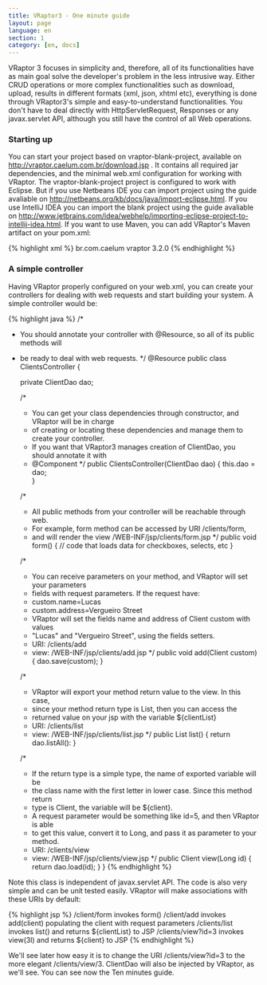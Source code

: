 ```yaml
---
title: VRaptor3 - One minute guide
layout: page
language: en
section: 1
category: [en, docs]
---
```


VRaptor 3 focuses in simplicity and, therefore, all of its functionalities have as main goal solve the developer's problem in the less intrusive way.
Either CRUD operations or more complex functionalities such as download, upload, results in different formats (xml, json, xhtml etc), everything is done through VRaptor3's simple and easy-to-understand functionalities. You don't have to deal directly with HttpServletRequest, Responses or any javax.servlet API, although you still have the control of all Web operations.

<h3>Starting up</h3>

You can start your project based on vraptor-blank-project, available on <a href="http://vraptor.caelum.com.br/download.jsp">http://vraptor.caelum.com.br/download.jsp</a> . It contains all required jar dependencies, and the minimal web.xml configuration for working with VRaptor.
The vraptor-blank-project project is configured to work with Eclipse. But if you use Netbeans IDE you can import project using the guide avaliable on <a href="http://netbeans.org/kb/docs/java/import-eclipse.html">http://netbeans.org/kb/docs/java/import-eclipse.html</a>. If you use IntelliJ IDEA you can import the blank project using the guide avaliable on <a href="http://www.jetbrains.com/idea/webhelp/importing-eclipse-project-to-intellij-idea.html">http://www.jetbrains.com/idea/webhelp/importing-eclipse-project-to-intellij-idea.html</a>.
If you want to use Maven, you can add VRaptor's Maven artifact on your pom.xml:

{% highlight xml %}
<dependency>
    <groupId>br.com.caelum</groupId>
    <artifactId>vraptor</artifactId>
    <version>3.2.0</version><!--or the latest version-->
</dependency>
{% endhighlight %}

<h3>A simple controller</h3>

Having VRaptor properly configured on your web.xml, you can create your controllers for dealing with web requests and start building your system.
A simple controller would be:

{% highlight java %}
/*
* You should annotate your controller with @Resource, so all of its public methods will
* be ready to deal with web requests.
*/
@Resource
public class ClientsController {
    
    private ClientDao dao;
    
    /*
     * You can get your class dependencies through constructor, and VRaptor will be in charge
     * of creating or locating these dependencies and manage them to create your controller.
     * If you want that VRaptor3 manages creation of ClientDao, you should annotate it with
     * @Component
     */
    public ClientsController(ClientDao dao) {
        this.dao = dao;    
    }
    
    /*
     * All public methods from your controller will be reachable through web.
     * For example, form method can be accessed by URI /clients/form,
     * and will render the view /WEB-INF/jsp/clients/form.jsp
     */
    public void form() {
        // code that loads data for checkboxes, selects, etc
    }

    /*
     * You can receive parameters on your method, and VRaptor will set your parameters
     * fields with request parameters. If the request have:
     * custom.name=Lucas
     * custom.address=Vergueiro Street
     * VRaptor will set the fields name and address of Client custom with values
     * "Lucas" and "Vergueiro Street", using the fields setters.
     * URI: /clients/add
     * view: /WEB-INF/jsp/clients/add.jsp
     */
    public void add(Client custom) {
        dao.save(custom);
    }
    
    /*
     * VRaptor will export your method return value to the view. In this case,
     * since your method return type is List<Clients>, then you can access the
     * returned value on your jsp with the variable ${clientList}
     * URI: /clients/list
     * view: /WEB-INF/jsp/clients/list.jsp
     */
    public List<Client> list() {
        return dao.listAll():
    }
    
    /*
     * If the return type is a simple type, the name of exported variable will be
     * the class name with the first letter in lower case. Since this method return
     * type is Client, the variable will be ${client}.
     * A request parameter would be something like id=5, and then VRaptor is able
     * to get this value, convert it to Long, and pass it as parameter to your method.
     * URI: /clients/view
     * view: /WEB-INF/jsp/clients/view.jsp
     */
    public Client view(Long id) {
        return dao.load(id);
    }
}
{% endhighlight %}

Note this class is independent of javax.servlet API. The code is also very simple and can be unit tested easily. VRaptor will make associations with these URIs by default:

{% highlight jsp %}
/client/form   invokes form()
/client/add    invokes add(client) populating the client with request parameters
/clients/list  invokes list() and returns ${clientList} to JSP
/clients/view?id=3  invokes view(3l) and returns ${client} to JSP
{% endhighlight %}

We'll see later how easy it is to change the URI /clients/view?id=3 to the more elegant /clients/view/3.
ClientDao will also be injected by VRaptor, as we'll see. You can see now the Ten minutes guide.
